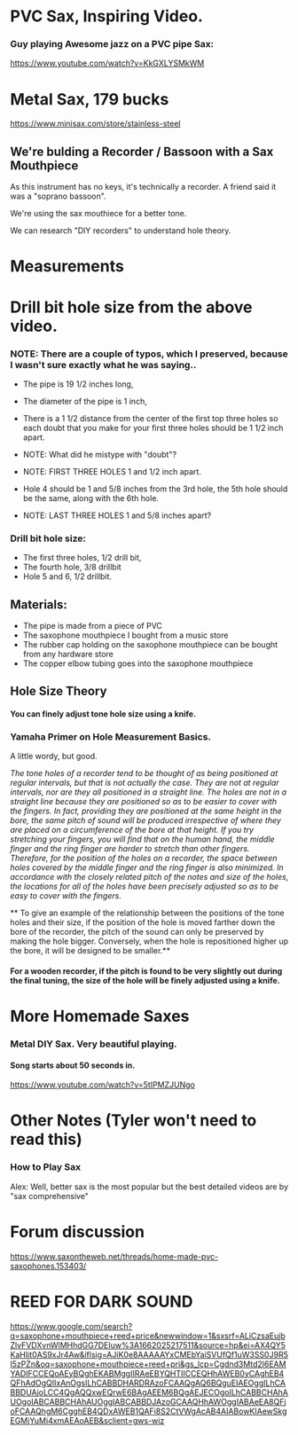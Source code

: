 # PVC Sax, Inspiring Video. 

### Guy playing Awesome jazz on a PVC pipe Sax:

https://www.youtube.com/watch?v=KkGXLYSMkWM



# Metal Sax, 179 bucks

https://www.minisax.com/store/stainless-steel



## We're bulding a Recorder / Bassoon with a Sax Mouthpiece

As this instrument has no keys, it's technically a recorder. A friend said it was a "soprano bassoon".

We're using the sax mouthiece for a better tone.

We can research "DIY recorders" to understand hole theory.



# Measurements

# Drill bit hole size from the above video.

### NOTE: There are a couple of typos, which I preserved, because I wasn't sure exactly what he was saying..

- The pipe is 19 1/2 inches long,

- The diameter of the pipe is 1 inch, 

- There is a 1 1/2 distance from the center of the first top three holes 
so each doubt that you make for your first three holes should be 1 1/2 inch apart. 

- NOTE: What did he mistype with "doubt"?

- NOTE: FIRST THREE HOLES 1 and 1/2 inch apart.

- Hole 4 should be 1 and 5/8 inches from the 3rd hole, 
the 5th hole should be the same, along with the 6th hole. 

- NOTE: LAST THREE HOLES 1 and 5/8 inches apart?

### Drill bit hole size: 

- The first three holes, 1/2 drill bit, 
- The fourth hole, 3/8 drillbit 
- Hole 5 and 6, 1/2 drillbit.

## Materials: 

- The pipe is made from a piece of PVC 
- The saxophone mouthpiece I bought from a music store
- The rubber cap  holding on the saxophone mouthpiece can be bought from any hardware store
- The copper elbow tubing goes into the saxophone mouthpiece 

## Hole Size Theory

#### You can finely adjust tone hole size using a knife.

### Yamaha Primer on Hole Measurement Basics.

A little wordy, but good.

*The tone holes of a recorder tend to be thought of as being positioned at regular intervals, but that is not actually the case.
They are not at regular intervals, nor are they all positioned in a straight line. The holes are not in a straight line because they are positioned so as to be easier to cover with the fingers.
In fact, providing they are positioned at the same height in the bore, the same pitch of sound will be produced irrespective of where they are placed on a circumference of the bore at that height. If you try stretching your fingers, you will find that on the human hand, the middle finger and the ring finger are harder to stretch than other fingers. Therefore, for the position of the holes on a recorder, the space between holes covered by the middle finger and the ring finger is also minimized.
In accordance with the closely related pitch of the notes and size of the holes, the locations for all of the holes have been precisely adjusted so as to be easy to cover with the fingers.*

** To give an example of the relationship between the positions of the tone holes and their size, if the position of the hole is moved farther down the bore of the recorder, the pitch of the sound can only be preserved by making the hole bigger. Conversely, when the hole is repositioned higher up the bore, it will be designed to be smaller.** 

#### For a wooden recorder, if the pitch is found to be very slightly out during the final tuning, the size of the hole will be finely adjusted using a knife.



# More Homemade Saxes

### Metal DIY Sax. Very beautiful playing.  

#### Song starts about 50 seconds in.

https://www.youtube.com/watch?v=5tIPMZJUNgo






# Other Notes (Tyler won't need to read this)

### How to Play Sax

Alex: Well, better sax is the most popular but the best detailed videos are by "sax comprehensive"


# Forum discussion

https://www.saxontheweb.net/threads/home-made-pvc-saxophones.153403/

# REED FOR DARK SOUND

https://www.google.com/search?q=saxophone+mouthpiece+reed+price&newwindow=1&sxsrf=ALiCzsaEujbZlvFVDXvnWlMHhdGG7DEIuw%3A1662025217511&source=hp&ei=AX4QY5KaHIjt0AS9xJr4Aw&iflsig=AJiK0e8AAAAAYxCMEbYaiSVUfQf1uW3SS0J9R5l5zPZn&oq=saxophone+mouthpiece+reed+pri&gs_lcp=Cgdnd3Mtd2l6EAMYADIFCCEQoAEyBQghEKABMggIIRAeEBYQHTIICCEQHhAWEB0yCAghEB4QFhAdOgQIIxAnOgsILhCABBDHARDRAzoFCAAQgAQ6BQguEIAEOggILhCABBDUAjoLCC4QgAQQxwEQrwE6BAgAEEM6BQgAEJECOgoILhCABBCHAhAUOgoIABCABBCHAhAUOggIABCABBDJAzoGCAAQHhAWOggIABAeEA8QFjoFCAAQhgM6CgghEB4QDxAWEB1QAFi8S2CtVWgAcAB4AIABowKIAewSkgEGMjYuMi4xmAEAoAEB&sclient=gws-wiz
